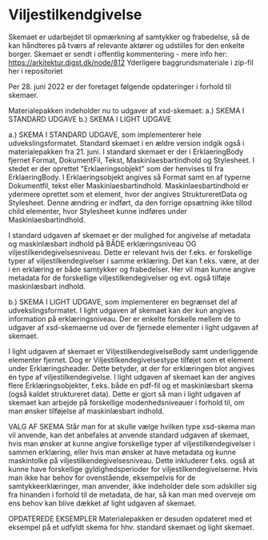# Viljestilkendgivelse
Skemaet er udarbejdet til opmærkning af samtykker og frabedelse, så de kan håndteres på tværs af relevante aktører og udstilles for den enkelte borger. 
Skemaet er sendt i offentlig kommentering - mere info her: https://arkitektur.digst.dk/node/812
Yderligere baggrundsmateriale i zip-fil her i repositoriet

Per 28. juni 2022 er der foretaget følgende opdateringer i forhold til skemaer.

Materialepakken indeholder nu to udgaver af xsd-skemaet:
a.) SKEMA I STANDARD UDGAVE
b.) SKEMA I LIGHT UDGAVE

a.) SKEMA I STANDARD UDGAVE, som implementerer hele udvekslingsformatet.  Standard skemaet i en ældre version indgik også i materialepakken fra 21. juni. I standard skemaet er der i ErklaeringBody fjernet Format, DokumentFil, Tekst, Maskinlaesbartindhold og Stylesheet. I stedet er der oprettet "Erklaeringsobjekt" som der henvises til fra ErklaeringBody. I Erklaeringsobjekt angives så Format samt en af typerne Dokumentfil, tekst eller Maskinlaesbartindhold. Maskinlaesbartindhold er ydermere oprettet som et element, hvor der angives StruktureretData og Stylesheet. Denne ændring er indført, da den forrige opsætning ikke tillod child elementer, hvor Stylesheet kunne indføres under Maskinlaesbartindhold.

I standard udgaven af skemaet er der mulighed for angivelse af metadata og maskinlæsbart indhold på BÅDE erklæringsniveau OG viljestilkendegivelsesniveau. Dette er relevant hvis der f.eks. er forskellige typer af viljestilkendegivelser i samme erklæring. Det kan f.eks. være, at der i en erklæring er både samtykker og frabedelser. Her vil man kunne angive metadata for de forskellige viljestilkendegivelser og evt. også tilføje maskinlæsbart indhold. 

b.) SKEMA I LIGHT UDGAVE, som implementerer en begrænset del af udvekslingsformatet. I light udgaven af skemaet kan der kun angives information på erklæringsniveau.
Der er enkelte forskelle mellem de to udgaver af xsd-skemaerne ud over de fjernede elementer i light udgaven af skemaet.

I light udgaven af skemaet er ViljestilkendegivelseBody samt underliggende elementer fjernet. Dog er Viljestilkendegivelsestype tilføjet som et element under Erklæringsheader. Dette betyder, at der for erklæringen blot angives én type af viljestilkendegivelse.
I light udgaven af skemaet kan der angives flere Erklæringsobjekter, f.eks. både en pdf-fil og et maskinlæsbart skema (også kaldet struktureret data). 
Dette er gjort så man i light udgaven af skemaet kan arbejde på forskellige modenhedsniveauer i forhold til, om man ønsker tilføjelse af maskinlæsbart indhold.

VALG AF SKEMA
Står man for at skulle vælge hvilken type xsd-skema man vil anvende, kan det anbefales at anvende standard udgaven af skemaet, hvis man ønsker at kunne angive forskellige typer af viljestilkendegivelser i sammen erklæring, eller hvis man ønsker at have metadata og kunne maskintolke på viljestilkendegivelsesniveau. Dette inkluderer f.eks. også at kunne have forskellige gyldighedsperioder for viljestilkendegivelserne.
Hvis man ikke har behov for ovenstående, eksempelvis for de samtykkeerklæringer, man anvender, ikke indeholder dele som adskiller sig fra hinanden i forhold til de metadata, de har, så kan man med overveje om ens behov kan blive dækket af light udgaven af skemaet.

OPDATEREDE EKSEMPLER
Materialepakken er desuden opdateret med et eksempel på et udfyldt skema for hhv. standard skemaet og light skemaet. 
